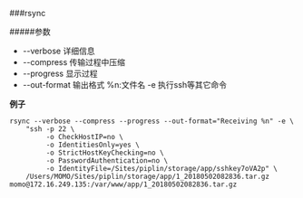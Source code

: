 ###rsync



#####参数
- --verbose 详细信息
- --compress 传输过程中压缩
- --progress 显示过程
- --out-format 输出格式 %n:文件名
-e 执行ssh等其它命令

**例子**
```
rsync --verbose --compress --progress --out-format="Receiving %n" -e \
    "ssh -p 22 \
         -o CheckHostIP=no \
         -o IdentitiesOnly=yes \
         -o StrictHostKeyChecking=no \
         -o PasswordAuthentication=no \
         -o IdentityFile=/Sites/piplin/storage/app/sshkey7oVA2p" \
    /Users/MOMO/Sites/piplin/storage/app/1_20180502082836.tar.gz momo@172.16.249.135:/var/www/app/1_20180502082836.tar.gz
```